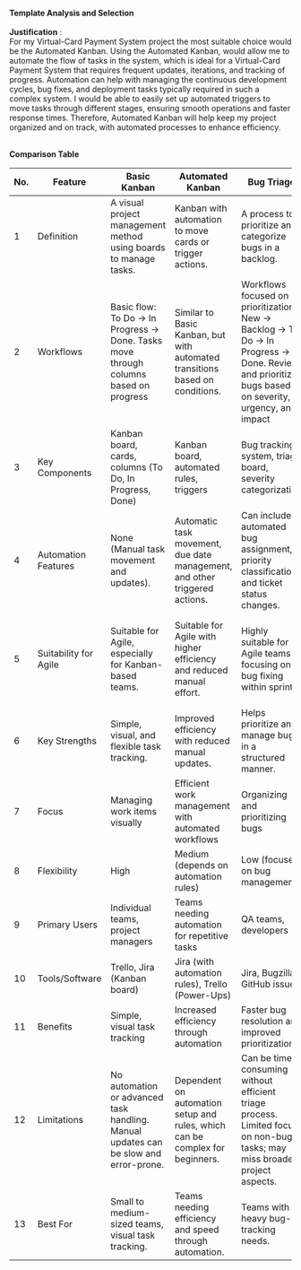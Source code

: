 **Template Analysis and Selection**
<br>
<br>
**Justification** :
<br>
For my Virtual-Card Payment System project the most suitable choice would be the Automated Kanban. Using the Automated Kanban, would allow me to automate the flow of tasks in the system, which is ideal for a Virtual-Card Payment System that requires frequent updates, iterations, and tracking of progress. Automation can help with managing the continuous development cycles, bug fixes, and deployment tasks typically required in such a complex system. I would be able to easily set up automated triggers to move tasks through different stages, ensuring smooth operations and faster response times. Therefore, Automated Kanban will help keep my project organized and on track, with automated processes to enhance efficiency.
<br>
<br>

**Comparison Table**
<br>

| No. | Feature               | Basic Kanban                                                                         | Automated Kanban                                                             | Bug Triage                                                                                                                                         | Team Planning                                                                                                                                                              |
| --- | --------------------- | ------------------------------------------------------------------------------------ | ---------------------------------------------------------------------------- | -------------------------------------------------------------------------------------------------------------------------------------------------- | -------------------------------------------------------------------------------------------------------------------------------------------------------------------------- |
| 1   | Definition            | A visual project management method using boards to manage tasks.                     | Kanban with automation to move cards or trigger actions.                     | A process to prioritize and categorize bugs in a backlog.                                                                                          | A collaborative process for planning, scheduling, and tracking team tasks and goals.                                                                                       |
| 2   | Workflows             | Basic flow: To Do → In Progress → Done. Tasks move through columns based on progress | Similar to Basic Kanban, but with automated transitions based on conditions. | Workflows focused on prioritization: New → Backlog → To Do → In Progress → Done. Review and prioritize bugs based on severity, urgency, and impact | Workflows are usually divided into Sprints, Backlog, In Progress, and Done, with planning meetings and reviews. Tasks are planned, prioritized, and scheduled into sprints |
| 3   | Key Components        | Kanban board, cards, columns (To Do, In Progress, Done)                              | Kanban board, automated rules, triggers                                      | Bug tracking system, triage board, severity categorization                                                                                         | Sprint planning, task breakdown, timelines                                                                                                                                 |
| 4   | Automation Features   | None (Manual task movement and updates).                                             | Automatic task movement, due date management, and other triggered actions.   | Can include automated bug assignment, priority classification, and ticket status changes.                                                          | Automates task assignment, sprint updates, and task dependencies tracking.                                                                                                 |
| 5   | Suitability for Agile | Suitable for Agile, especially for Kanban-based teams.                               | Suitable for Agile with higher efficiency and reduced manual effort.         | Highly suitable for Agile teams focusing on bug fixing within sprints.                                                                             | Essential for Agile teams using Scrum or similar methodologies, aiding sprint planning and tracking.                                                                       |
| 6   | Key Strengths         | Simple, visual, and flexible task tracking.                                          | Improved efficiency with reduced manual updates.                             | Helps prioritize and manage bugs in a structured manner.                                                                                           | Focused on teamwork, collaboration, and structured planning.                                                                                                               |
| 7   | Focus                 | Managing work items visually                                                         | Efficient work management with automated workflows                           | Organizing and prioritizing bugs                                                                                                                   | Organizing team work for optimal productivity                                                                                                                              |
| 8   | Flexibility           | High                                                                                 | Medium (depends on automation rules)                                         | Low (focuses on bug management)                                                                                                                    | Medium (depends on team’s planning style)                                                                                                                                  |
| 9   | Primary Users         | Individual teams, project managers                                                   | Teams needing automation for repetitive tasks                                | QA teams, developers                                                                                                                               | Scrum masters, project managers, teams                                                                                                                                     |
| 10  | Tools/Software        | Trello, Jira (Kanban board)                                                          | Jira (with automation rules), Trello (Power-Ups)                             | Jira, Bugzilla, GitHub issues                                                                                                                      | Jira, Asana, Microsoft Teams, Trello                                                                                                                                       |
| 11  | Benefits              | Simple, visual task tracking                                                         | Increased efficiency through automation                                      | Faster bug resolution and improved prioritization                                                                                                  | Clear project goals, aligned team efforts                                                                                                                                  |
| 12  | Limitations           | No automation or advanced task handling. Manual updates can be slow and error-prone. | Dependent on automation setup and rules, which can be complex for beginners. | Can be time-consuming without efficient triage process. Limited focus on non-bug tasks; may miss broader project aspects.                          | Needs clear communication and defined roles. May lack flexibility compared to simpler Kanban methods; requires regular meetings.                                           |
| 13  | Best For              | Small to medium-sized teams, visual task tracking.                                   | Teams needing efficiency and speed through automation.                       | Teams with heavy bug-tracking needs.                                                                                                               | Teams with structured planning cycles (e.g., Scrum).                                                                                                                       |
